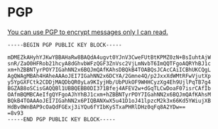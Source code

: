 # PGP

[You can use PGP to encrypt messages only I can read.](https://web.archive.org/web/20240510035346/https://www.gnupg.org/gph/en/manual.html)

```
-----BEGIN PGP PUBLIC KEY BLOCK-----

mDMEZkAHyhYJKwYBBAHaRw8BAQdA4ugvt0YJnV3CweFUtBtKPMZ0zN+BsIuhtAjW
snR/ZaO0HFRob21hcyA8dGhvbWFzQGF3ZnVsc2VjLmNvbT6ImQQTFgoAQRYhBJ1c
xm+hZBBNTyrPOY7IGahNN2x6BQJmQAfKAhsDBQkB4TOABQsJCAcCAiICBhUKCQgL
AgQWAgMBAh4HAheAAAoJEI7IGahNN2x6DCYA/2Gmne4Q/p2JxxXdWMtRFwVjutXp
y5YpGXFCtk2CDDjMAQDbQR0yLa9KIyjHb/UbPUkOF9WHHCyzXg4Eh9UjlPqTB7g4
BGZAB8oSCisGAQQBl1UBBQEBB0DI371Bfej4AFEV2w+dGqTLCwDoaF07isrCAfIb
OAfmBQMBCAeIfgQYFgoAJhYhBJ1cxm+hZBBNTyrPOY7IGahNN2x6BQJmQAfKAhsM
BQkB4TOAAAoJEI7IGahNN2x6PIQBANXwX5u41D1oJ41lpzcM2k3x66Kd5YWiujXB
HdBv0WnBAP9cOaQdFGExj3iYQu6fYIbKySTxaPHRlDHz0qFq8A2YDw==
=8v93
-----END PGP PUBLIC KEY BLOCK-----
```
